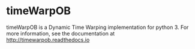 # timeWarpOB

timeWarpOB is a Dynamic Time Warping implementation for python 3.
For more information, see the documentation at http://timewarpob.readthedocs.io